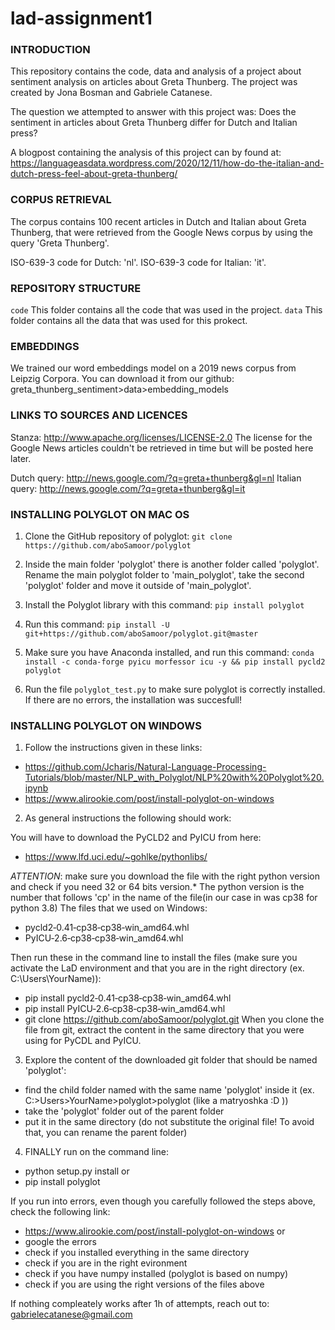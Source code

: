 # lad-assignment1

### INTRODUCTION
This repository contains the code, data and analysis of a project about sentiment analysis on articles about Greta Thunberg. The project was created by Jona Bosman and Gabriele Catanese.

The question we attempted to answer with this project was: 
Does the sentiment in articles about Greta Thunberg differ for Dutch and Italian press?

A blogpost containing the analysis of this project can by found at: https://languageasdata.wordpress.com/2020/12/11/how-do-the-italian-and-dutch-press-feel-about-greta-thunberg/

### CORPUS RETRIEVAL
The corpus contains 100 recent articles in Dutch and Italian about Greta Thunberg, that were retrieved from the Google News corpus by using the query 'Greta Thunberg'.

ISO-639-3 code for Dutch: 'nl'.
ISO-639-3 code for Italian: 'it'.

### REPOSITORY STRUCTURE

`code` This folder contains all the code that was used in the project.
`data` This folder contains all the data that was used for this prokect.

### EMBEDDINGS
We trained our word embeddings model on a 2019 news corpus from Leipzig Corpora.
You can download it from our github: greta_thunberg_sentiment>data>embedding_models

### LINKS TO SOURCES AND LICENCES
Stanza: http://www.apache.org/licenses/LICENSE-2.0
The license for the Google News articles couldn't be retrieved in time but will be posted here later.

Dutch query: http://news.google.com/?q=greta+thunberg&gl=nl
Italian query: http://news.google.com/?q=greta+thunberg&gl=it

### INSTALLING POLYGLOT ON MAC OS

1) Clone the GitHub repository of polyglot: `git clone https://github.com/aboSamoor/polyglot`

2) Inside the main folder 'polyglot' there is another folder called 'polyglot'. Rename the main polyglot folder to 'main_polyglot', take the second 'polyglot' folder and move it outside of 'main_polyglot'.

3) Install the Polyglot library with this command: `pip install polyglot`

4) Run this command: `pip install -U git+https://github.com/aboSamoor/polyglot.git@master`

5) Make sure you have Anaconda installed, and run this command: `conda install -c conda-forge pyicu morfessor icu -y && pip install pycld2 polyglot`

6) Run the file `polyglot_test.py` to make sure polyglot is correctly installed. If there are no errors, the installation was succesfull!

### INSTALLING POLYGLOT ON WINDOWS
1) Follow the instructions given in these links:
- https://github.com/Jcharis/Natural-Language-Processing-Tutorials/blob/master/NLP_with_Polyglot/NLP%20with%20Polyglot%20.ipynb
- https://www.alirookie.com/post/install-polyglot-on-windows

2) As general instructions the following should work:

You will have to download the PyCLD2 and PyICU from here:
- https://www.lfd.uci.edu/~gohlke/pythonlibs/

*ATTENTION*: make sure you download the file with the right python version and check if you need 32 or 64 bits version.* 
The python version is the number that follows 'cp' in the name of the file(in our case in was cp38 for python 3.8)
The files that we used on Windows: 
- pycld2‑0.41‑cp38‑cp38‑win_amd64.whl
- PyICU‑2.6‑cp38‑cp38‑win_amd64.whl

Then run these in the command line to install the files
(make sure you activate the LaD environment and that you are in the right directory (ex. C:\Users\YourName)):

- pip install pycld2‑0.41‑cp38‑cp38‑win_amd64.whl
- pip install PyICU‑2.6‑cp38‑cp38‑win_amd64.whl
- git clone https://github.com/aboSamoor/polyglot.git
When you clone the file from git, extract the content in the same directory that you were using for PyCDL and PyICU.
 
3) Explore the content of the downloaded git folder that should be named 'polyglot':
- find the child folder named with the same name 'polyglot' inside it (ex. C:>Users>YourName>polyglot>polyglot (like a matryoshka :D ))
- take the 'polyglot' folder out of the parent folder
- put it in the same directory (do not substitute the original file! To avoid that, you can rename the parent folder)

4) FINALLY run on the command line:
- python setup.py install
or 
- pip install polyglot

If you run into errors, even though you carefully followed the steps above, check the following link:
- https://www.alirookie.com/post/install-polyglot-on-windows
or
- google the errors
- check if you installed everything in the same directory 
- check if you are in the right evironment
- check if you have numpy installed (polyglot is based on numpy)
- check if you are using the right versions of the files above

If nothing compleately works after 1h of attempts, reach out to: gabrielecatanese@gmail.com
